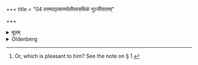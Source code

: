 +++
title = "04 तस्माद्यत्कामयेतौपवसथिकं भुञ्जीयाताम्"

+++

<details><summary>मूलम्</summary>

तस्माद्यत्कामयेतौपवसथिकं भुञ्जीयाताम् ४
</details>

<details><summary>Oldenberg</summary>

4. [^2]  'Therefore (husband and wife) should eat fast-day food which is pleasant to them.'


[^2]:  Or, which is pleasant to him? See the note on § 1.
</details>

